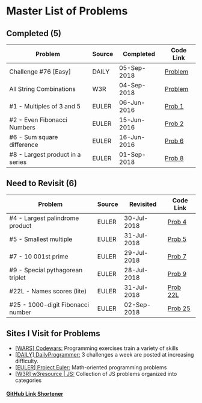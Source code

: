 # Master List of Problems

## Completed (5)

| Problem                           | Source | Completed   | Code Link                       |
| --------------------------------- | ------ | ----------- | ------------------------------- |
| Challenge #76 [Easy]              | DAILY  | 05-Sep-2018 | [Problem](https://git.io/fARtq) |
| All String Combinations           | W3R    | 04-Sep-2018 | [Problem](https://git.io/fARtq) |
| \#1 - Multiples of 3 and 5        | EULER  | 06-Jun-2016 | [Prob 1](https://git.io/fARtG)  |
| \#2 - Even Fibonacci Numbers      | EULER  | 15-Jun-2016 | [Prob 2](https://git.io/fARtC)  |
| \#6 - Sum square difference       | EULER  | 16-Jun-2016 | [Prob 6](https://git.io/fARtl)  |
| \#8 - Largest product in a series | EULER  | 01-Sep-2018 | [Prob 8](https://git.io/fARt0)  |

## Need to Revisit (6)

| Problem                            | Source | Revisited   | Code Link                        |
| ---------------------------------- | ------ | ----------- | -------------------------------- |
| \#4 - Largest palindrome product   | EULER  | 30-Jul-2018 | [Prob 4](https://git.io/fARt6)   |
| \#5 - Smallest multiple            | EULER  | 31-Jul-2018 | [Prob 5](https://git.io/fARtX)   |
| \#7 - 10 001st prime               | EULER  | 29-Jul-2018 | [Prob 7](https://git.io/fARtM)   |
| \#9 - Special pythagorean triplet  | EULER  | 28-Jul-2018 | [Prob 9](https://git.io/fARty)   |
| \#22L - Names scores (lite)        | EULER  | 31-Jul-2018 | [Prob 22L](https://git.io/fARtH) |
| \#25 - 1000-digit Fibonacci number | EULER  | 02-Sep-2018 | [Prob 25](https://git.io/fARt7)  |

## Sites I Visit for Problems

- [[WARS] Codewars:](https://www.codewars.com/) Programming exercises train a variety of skills
- [[DAILY] DailyProgrammer:](https://www.reddit.com/r/dailyprogrammer) 3 challenges a week are posted at increasing difficulty.
- [[EULER] Project Euler:](https://projecteuler.net/archives) Math-oriented programming problems
- [[W3R] w3resource | JS:](https://projecteuler.net/archives) Collection of JS problems organized into categories

#### [GitHub Link Shortener](https://git.io/)
